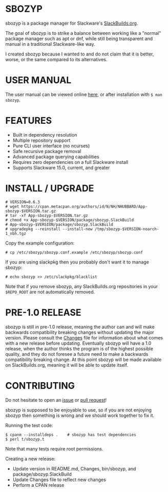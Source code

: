 # SBOZYP

sbozyp is a package manager for Slackware's [SlackBuilds.org](https://slackbuilds.org/).

The goal of sbozyp is to strike a balance between working like a "normal" package manager such as apt or dnf, while still being transparent and manual in a traditional Slackware-like way.

I created sbozyp because I wanted to and do not claim that it is better, worse, or the same compared to its alternatives.

# USER MANUAL

The user manual can be viewed online [here](https://metacpan.org/release/NHUBBARD/App-sbozyp-0.6.3/view/bin/sbozyp), or after installation with `$ man sbozyp`.

# FEATURES

* Built in dependency resolution
* Multiple repository support
* Pure CLI user interface (no ncurses)
* Safe recursive package removal
* Advanced package querying capabilities
* Requires zero dependencies on a full Slackware install
* Supports Slackware 15.0, current, and greater

# INSTALL / UPGRADE

```
# VERSION=0.6.3
# wget https://cpan.metacpan.org/authors/id/N/NH/NHUBBARD/App-sbozyp-$VERSION.tar.gz
# tar -xf App-sbozyp-$VERSION.tar.gz
# chmod +x App-sbozyp-$VERSION/package/sbozyp.SlackBuild
# App-sbozyp-$VERSION/package/sbozyp.SlackBuild
# upgradepkg --reinstall --install-new /tmp/sbozyp-$VERSION-noarch-1_nbh.tgz
```

Copy the example configuration:
```
# cp /etc/sbozyp/sbozyp.conf.example /etc/sbozyp/sbozyp.conf
```

If you are using slackpkg then you probably don't want it to manage sbozyp:
```
# echo sbozyp >> /etc/slackpkg/blacklist
```

Note that if you remove sbozyp, any SlackBuilds.org repositories in your `$REPO_ROOT` are not automatically removed.

# PRE-1.0 RELEASE

sbozyp is still in pre-1.0 release, meaning the author can and will make backwards compatibility breaking changes without updating the major version. Please consult the [Changes](./Changes) file for information about what comes with a new release before updating. Eventually sbozyp will have a 1.0 release, when the author thinks the program is of the highest possible quality, and they do not foresee a future need to make a backwards compatibility breaking change. At this point sbozyp will be made available on SlackBuilds.org, meaning it will be able to update itself.

# CONTRIBUTING

Do not hesitate to open an [issue](https://github.com/NicholasBHubbard/sbozyp/issues/new) or [pull request](https://github.com/NicholasBHubbard/sbozyp/compare)!

sbozyp is supposed to be enjoyable to use, so if you are not enjoying sbozyp then something is wrong and we should work together to fix it.

Running the test code:

```
$ cpanm --installdeps .    # sbozyp has test dependencies
$ perl t/sbozyp.t
```

Note that many tests require root permissions.

Creating a new release:

* Update version in README.md, Changes, bin/sbozyp, and package/sbozyp.SlackBuild
* Update Changes file to reflect new changes
* Perform a CPAN release
